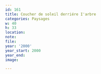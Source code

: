 ```yaml
---
id: 161
title: Coucher de soleil derriére I'arbre
categories: Paysages
w: 40
h: 33
location:
note:
file:
year: '2000'
year_start: 2000
year_end:
image:

---
```

